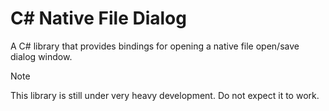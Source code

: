 # C# Native File Dialog

A C# library that provides bindings for opening a native file open/save dialog window.

> [!NOTE]
> This library is still under very heavy development. Do not expect it to work.
